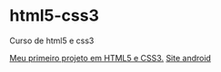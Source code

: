 # html5-css3
 Curso de html5 e css3

<a href="https://nathanbergamo.github.io/as-casas-de-hogwarts/">Meu primeiro projeto em HTML5 e CSS3.</a>
<a href="https://nathanbergamo.github.io/Exercicios na prática/desafio-010/android">Site android</a>
